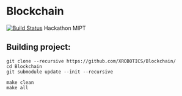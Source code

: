 # Blockchain
[![Build Status](https://travis-ci.org/XROBOTICS/Blockchain.svg?branch=master)](https://travis-ci.org/XROBOTICS/Blockchain)
Hackathon MIPT

## Building project:
```
git clone --recursive https://github.com/XROBOTICS/Blockchain/
cd Blockchain
git submodule update --init --recursive
```
```
make clean
make all
```
